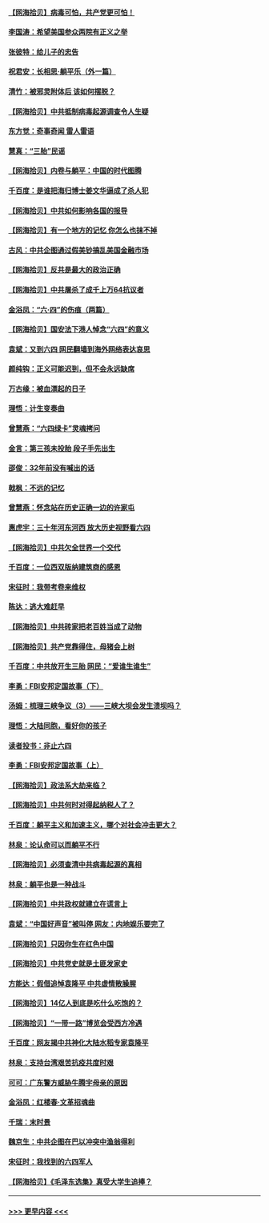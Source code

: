 #### [【网海拾贝】病毒可怕，共产党更可怕！](../pages/nsc993/n13020728.md?t=06151202) 
#### [李国涛：希望美国参众两院有正义之举](../pages/nsc993/n13020674.md?t=06151202) 
#### [张彼特：给儿子的忠告](../pages/nsc993/n13018934.md?t=06151202) 
#### [祝君安：长相思‧躺平乐（外一篇）](../pages/nsc993/n13018923.md?t=06151202) 
#### [清竹：被邪灵附体后 该如何摆脱？](../pages/nsc993/n13018877.md?t=06151202) 
#### [【网海拾贝】中共抵制病毒起源调查令人生疑](../pages/nsc993/n13017785.md?t=06151202) 
#### [东方觉：奇事奇闻 雷人雷语](../pages/nsc993/n13017577.md?t=06151202) 
#### [慧真：“三胎”民谣](../pages/nsc993/n13017394.md?t=06151202) 
#### [【网海拾贝】内卷与躺平：中国的时代图腾](../pages/nsc993/n13016128.md?t=06151202) 
#### [千百度：是谁把海归博士姜文华逼成了杀人犯](../pages/nsc993/n13015218.md?t=06151202) 
#### [【网海拾贝】中共如何影响各国的报导](../pages/nsc993/n13012599.md?t=06151202) 
#### [【网海拾贝】有一个地方的记忆 你怎么也抹不掉](../pages/nsc993/n13009802.md?t=06151202) 
#### [古风：中共企图通过假美钞搞乱美国金融市场](../pages/nsc993/n13009626.md?t=06151202) 
#### [【网海拾贝】反共是最大的政治正确](../pages/nsc993/n13007051.md?t=06151202) 
#### [【网海拾贝】中共屠杀了成千上万64抗议者](../pages/nsc993/n13002713.md?t=06151202) 
#### [金浴凤：“六·四”的伤痕（两篇）](../pages/nsc993/n13001719.md?t=06151202) 
#### [【网海拾贝】国安法下港人悼念“六四”的意义](../pages/nsc993/n13001039.md?t=06151202) 
#### [袁斌：又到六四 网民翻墙到海外网络表达哀思](../pages/nsc993/n13000995.md?t=06151202) 
#### [颜纯钩：正义可能迟到，但不会永远缺席](../pages/nsc993/n13000920.md?t=06151202) 
#### [万古缘：被血漂起的日子](../pages/nsc993/n13000914.md?t=06151202) 
#### [理悟：计生变奏曲](../pages/nsc993/n13000414.md?t=06151202) 
#### [曾慧燕：“六四绿卡”灵魂拷问](../pages/nsc993/n13000277.md?t=06151202) 
#### [金言：第三孩未投胎 段子手先出生](../pages/nsc993/n13000215.md?t=06151202) 
#### [邵俊：32年前没有喊出的话](../pages/nsc993/n13000181.md?t=06151202) 
#### [戟枫：不远的记忆](../pages/nsc993/n13000121.md?t=06151202) 
#### [曾慧燕：怀念站在历史正确一边的许家屯](../pages/nsc993/n13000073.md?t=06151202) 
#### [惠虎宇：三十年河东河西 放大历史视野看六四](../pages/nsc993/n13000018.md?t=06151202) 
#### [【网海拾贝】中共欠全世界一个交代](../pages/nsc993/n12998706.md?t=06151202) 
#### [千百度：一位西双版纳建筑商的感恩](../pages/nsc993/n12998487.md?t=06151202) 
#### [宋征时：我带考卷来维权](../pages/nsc993/n12994088.md?t=06151202) 
#### [陈达：逃大难赶早](../pages/nsc993/n12993569.md?t=06151202) 
#### [【网海拾贝】中共砖家把老百姓当成了动物](../pages/nsc993/n12993483.md?t=06151202) 
#### [【网海拾贝】共产党靠得住，母猪会上树](../pages/nsc993/n12990730.md?t=06151202) 
#### [千百度：中共放开生三胎 网民：“爱谁生谁生”](../pages/nsc993/n12990644.md?t=06151202) 
#### [李勇：FBI安邦定国故事（下）](../pages/nsc993/n12987854.md?t=06151202) 
#### [汤姆：梳理三峡争议（3）——三峡大坝会发生溃坝吗？](../pages/nsc993/n12989806.md?t=06151202) 
#### [理悟：大陆同胞，看好你的孩子](../pages/nsc993/n12989778.md?t=06151202) 
#### [读者投书：非止六四](../pages/nsc993/n12989673.md?t=06151202) 
#### [李勇：FBI安邦定国故事（上）](../pages/nsc993/n12987749.md?t=06151202) 
#### [【网海拾贝】政法系大劫来临？](../pages/nsc993/n12987596.md?t=06151202) 
#### [【网海拾贝】中共何时对得起纳税人了？](../pages/nsc993/n12985578.md?t=06151202) 
#### [千百度：躺平主义和加速主义，哪个对社会冲击更大？](../pages/nsc993/n12985512.md?t=06151202) 
#### [林泉：论认命可以而躺平不行](../pages/nsc993/n12985505.md?t=06151202) 
#### [【网海拾贝】必须查清中共病毒起源的真相](../pages/nsc993/n12984276.md?t=06151202) 
#### [林泉：躺平也是一种战斗](../pages/nsc993/n12984194.md?t=06151202) 
#### [【网海拾贝】中共政权就建立在谎言上](../pages/nsc993/n12981880.md?t=06151202) 
#### [袁斌：“中国好声音”被叫停 网友：内地娱乐要完了](../pages/nsc993/n12981826.md?t=06151202) 
#### [【网海拾贝】只因你生在红色中国](../pages/nsc993/n12979096.md?t=06151202) 
#### [【网海拾贝】中共党史就是土匪发家史](../pages/nsc993/n12976478.md?t=06151202) 
#### [方能达：假借追悼袁隆平 中共虚情散臊腥](../pages/nsc993/n12976396.md?t=06151202) 
#### [【网海拾贝】14亿人到底是吃什么吃饱的？](../pages/nsc993/n12974125.md?t=06151202) 
#### [【网海拾贝】“一带一路”博览会受西方冷遇](../pages/nsc993/n12971787.md?t=06151202) 
#### [千百度：网友揭中共神化大陆水稻专家袁隆平](../pages/nsc993/n12971733.md?t=06151202) 
#### [林泉：支持台湾艰苦抗疫共度时艰](../pages/nsc993/n12971350.md?t=06151202) 
#### [可可：广东警方威胁牛腾宇母亲的原因](../pages/nsc993/n12971100.md?t=06151202) 
#### [金浴凤：红楼春·文革招魂曲](../pages/nsc993/n12970354.md?t=06151202) 
#### [千瑞：末时景](../pages/nsc993/n12970337.md?t=06151202) 
#### [魏京生：中共企图在巴以冲突中渔翁得利](../pages/nsc993/n12970286.md?t=06151202) 
#### [宋征时：我找到的六四军人](../pages/nsc993/n12970213.md?t=06151202) 
#### [【网海拾贝】《毛泽东选集》真受大学生追捧？](../pages/nsc993/n12968779.md?t=06151202) 

----
#### [ >>> 更早内容 <<< ](../indexes/nsc993-earlier.md)
